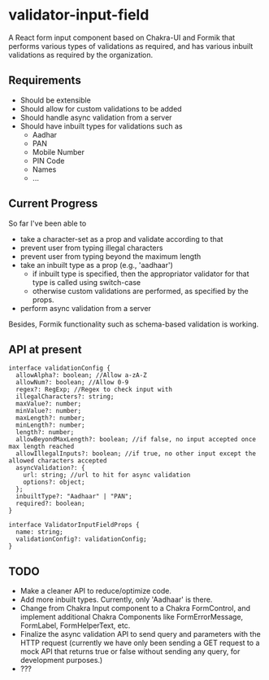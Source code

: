 # validator-input-field

A React form input component based on Chakra-UI and Formik that performs various types of validations as required, and has various inbuilt validations as required by the organization.
  
## Requirements
- Should be extensible
- Should allow for custom validations to be added
- Should handle async validation from a server
- Should have inbuilt types for validations such as
  - Aadhar
  - PAN
  - Mobile Number
  - PIN Code
  - Names
  - ...

## Current Progress
So far I've been able to
- take a character-set as a prop and validate according to that
- prevent user from typing illegal characters
- prevent user from typing beyond the maximum length
- take an inbuilt type as a prop (e.g., 'aadhaar')
  - if inbuilt type is specified, then the appropriator validator for that type is called using switch-case
  - otherwise custom validations are performed, as specified by the props.
- perform async validation from a server
  
Besides, Formik functionality such as schema-based validation is working.

## API at present
    interface validationConfig {
      allowAlpha?: boolean; //Allow a-zA-Z
      allowNum?: boolean; //Allow 0-9
      regex?: RegExp; //Regex to check input with
      illegalCharacters?: string;
      maxValue?: number;
      minValue?: number;
      maxLength?: number;
      minLength?: number;
      length?: number;
      allowBeyondMaxLength?: boolean; //if false, no input accepted once max length reached
      allowIllegalInputs?: boolean; //if true, no other input except the allowed characters accepted
      asyncValidation?: {
        url: string; //url to hit for async validation
        options?: object;
      };
      inbuiltType?: "Aadhaar" | "PAN";
      required?: boolean;
    }
    
    interface ValidatorInputFieldProps {
      name: string;
      validationConfig?: validationConfig;
    }

## TODO
- Make a cleaner API to reduce/optimize code.
- Add more inbuilt types. Currently, only 'Aadhaar' is there.
- Change from Chakra Input component to a Chakra FormControl, and implement additional Chakra Components like FormErrorMessage, FormLabel, FormHelperText, etc.
- Finalize the async validation API to send query and parameters with the HTTP request (currently we have only been sending a GET request to a mock API that returns true or false without sending any query, for development purposes.)
- ???
